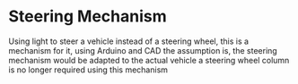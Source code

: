 # Steering Mechanism

Using light to steer a vehicle instead of a steering wheel, this is a mechanism for it, using Arduino and CAD
the assumption is, the steering mechanism would be adapted to the actual vehicle
a steering wheel column is no longer required using this mechanism
